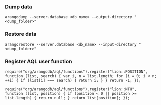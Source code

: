 ### Dump data

```
arangodump --server.database <db_name> --output-directory "<dump_folder>"
```

### Restore data

```
arangorestore --server.database <db_name> --input-directory "<dump_folder>"
```

### Register AQL user function

```
require("org/arangodb/aql/functions").register("lion::POSITION",
function (list, search) { var i, n = list.length; for (i = 0; i < n; ++i) { if (list[i] === search) { return i; } } return -1; });
```

```
require("org/arangodb/aql/functions").register("lion::NTH",
function (list, position) { if (position < 0 || position >= list.length) { return null; } return list[position]; });
```
